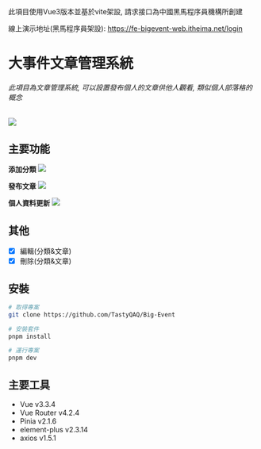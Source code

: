此項目使用Vue3版本並基於vite架設, 請求接口為中國黑馬程序員機構所創建

線上演示地址(黑馬程序員架設): https://fe-bigevent-web.itheima.net/login

# 大事件文章管理系統

###### 此項目為文章管理系統, 可以設置發布個人的文章供他人觀看, 類似個人部落格的概念
<img src="https://img.onl/Tgu49v">

## 主要功能

**添加分類**
<img src="https://img.onl/1as9yi">

**發布文章**
<img src="https://img.onl/05r4Av">

**個人資料更新**
<img src="https://img.onl/nb6Fg">

## 其他

- [x] 編輯(分類&文章)
- [x] 刪除(分類&文章)

## 安裝

```bash
# 取得專案
git clone https://github.com/TastyQAQ/Big-Event
```

```bash
# 安裝套件
pnpm install
```

```bash
# 運行專案
pnpm dev
```

## 主要工具

* Vue v3.3.4
* Vue Router v4.2.4
* Pinia v2.1.6
* element-plus v2.3.14
* axios v1.5.1
